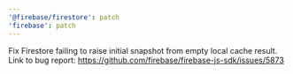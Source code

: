 ```yaml
---
'@firebase/firestore': patch
'firebase': patch
---
```


Fix Firestore failing to raise initial snapshot from empty local cache result.
Link to bug report: https://github.com/firebase/firebase-js-sdk/issues/5873
